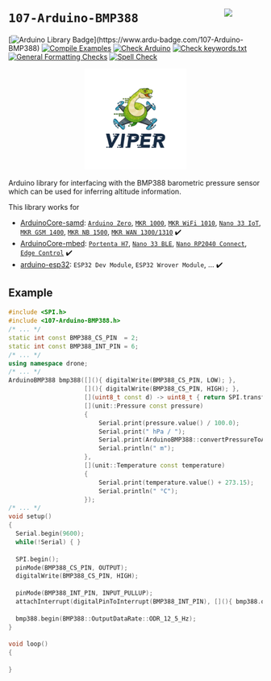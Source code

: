 <a href="https://107-systems.org/"><img align="right" src="https://raw.githubusercontent.com/107-systems/.github/main/logo/107-systems.png" width="15%"></a>
`107-Arduino-BMP388`
====================
[![Arduino Library Badge](https://www.ardu-badge.com/badge/107-Arduino-BMP388.svg?)](https://www.ardu-badge.com/107-Arduino-BMP388)
[![Compile Examples](https://github.com/107-systems/107-Arduino-BMP388/workflows/Compile%20Examples/badge.svg)](https://github.com/107-systems/107-Arduino-BMP388/actions?workflow=Compile+Examples)
[![Check Arduino](https://github.com/107-systems/107-Arduino-BMP388/actions/workflows/check-arduino.yml/badge.svg)](https://github.com/107-systems/107-Arduino-BMP388/actions/workflows/check-arduino.yml)
[![Check keywords.txt](https://github.com/107-systems/107-Arduino-BMP388/actions/workflows/check-keywords-txt.yml/badge.svg)](https://github.com/107-systems/107-Arduino-BMP388/actions/workflows/check-keywords-txt.yml)
[![General Formatting Checks](https://github.com/107-systems/107-Arduino-BMP388/workflows/General%20Formatting%20Checks/badge.svg)](https://github.com/107-systems/107-Arduino-BMP388/actions?workflow=General+Formatting+Checks)
[![Spell Check](https://github.com/107-systems/107-Arduino-BMP388/workflows/Spell%20Check/badge.svg)](https://github.com/107-systems/107-Arduino-BMP388/actions?workflow=Spell+Check)

<p align="center">
  <a href="https://github.com/107-systems/viper"><img src="https://github.com/107-systems/.github/raw/main/logo/viper.jpg" width="40%"></a>
</p>

Arduino library for interfacing with the BMP388 barometric pressure sensor which can be used for inferring altitude information.

This library works for
* [ArduinoCore-samd](https://github.com/arduino/ArduinoCore-samd): [`Arduino Zero`](https://store.arduino.cc/arduino-zero), [`MKR 1000`](https://store.arduino.cc/arduino-mkr1000-wifi), [`MKR WiFi 1010`](https://store.arduino.cc/arduino-mkr-wifi-1010), [`Nano 33 IoT`](https://store.arduino.cc/arduino-nano-33-iot), [`MKR GSM 1400`](https://store.arduino.cc/arduino-mkr-gsm-1400-1415), [`MKR NB 1500`](https://store.arduino.cc/arduino-mkr-nb-1500-1413), [`MKR WAN 1300/1310`](https://store.arduino.cc/mkr-wan-1310) :heavy_check_mark:
* [ArduinoCore-mbed](https://github.com/arduino/ArduinoCore-mbed): [`Portenta H7`](https://store.arduino.cc/portenta-h7), [`Nano 33 BLE`](https://store.arduino.cc/arduino-nano-33-ble), [`Nano RP2040 Connect`](https://store.arduino.cc/nano-rp2040-connect), [`Edge Control`](https://store.arduino.cc/edge-control) :heavy_check_mark:
* [arduino-esp32](https://github.com/espressif/arduino-esp32): `ESP32 Dev Module`, `ESP32 Wrover Module`, ... :heavy_check_mark:

## Example
```C++
#include <SPI.h>
#include <107-Arduino-BMP388.h>
/* ... */
static int const BMP388_CS_PIN  = 2;
static int const BMP388_INT_PIN = 6;
/* ... */
using namespace drone;
/* ... */
ArduinoBMP388 bmp388([](){ digitalWrite(BMP388_CS_PIN, LOW); },
                     [](){ digitalWrite(BMP388_CS_PIN, HIGH); },
                     [](uint8_t const d) -> uint8_t { return SPI.transfer(d); },
                     [](unit::Pressure const pressure)
                     {
                         Serial.print(pressure.value() / 100.0);
                         Serial.print(" hPa / ");
                         Serial.print(ArduinoBMP388::convertPressureToAltitude(pressure).value());
                         Serial.println(" m");
                     },
                     [](unit::Temperature const temperature)
                     {
                         Serial.print(temperature.value() + 273.15);
                         Serial.println(" °C");
                     });
/* ... */
void setup()
{
  Serial.begin(9600);
  while(!Serial) { }

  SPI.begin();
  pinMode(BMP388_CS_PIN, OUTPUT);
  digitalWrite(BMP388_CS_PIN, HIGH);

  pinMode(BMP388_INT_PIN, INPUT_PULLUP);
  attachInterrupt(digitalPinToInterrupt(BMP388_INT_PIN), [](){ bmp388.onExternalEventHandler(); }, FALLING);

  bmp388.begin(BMP388::OutputDataRate::ODR_12_5_Hz);
}

void loop()
{

}
```
